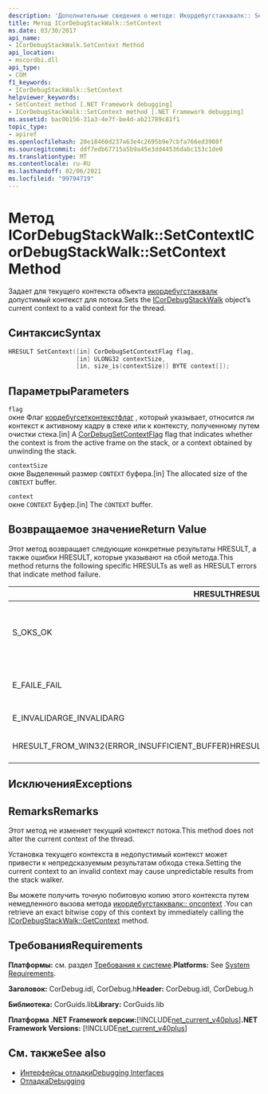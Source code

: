 ```yaml
---
description: 'Дополнительные сведения о методе: Икордебугстакквалк:: SetContext'
title: Метод ICorDebugStackWalk::SetContext
ms.date: 03/30/2017
api_name:
- ICorDebugStackWalk.SetContext Method
api_location:
- mscordbi.dll
api_type:
- COM
f1_keywords:
- ICorDebugStackWalk::SetContext
helpviewer_keywords:
- SetContext method [.NET Framework debugging]
- ICorDebugStackWalk::SetContext method [.NET Framework debugging]
ms.assetid: bac0b156-31a3-4e7f-be4d-ab21789c81f1
topic_type:
- apiref
ms.openlocfilehash: 20e18460d237a63e4c2695b9e7cbfa766ed3908f
ms.sourcegitcommit: ddf7edb67715a5b9a45e3dd44536dabc153c1de0
ms.translationtype: MT
ms.contentlocale: ru-RU
ms.lasthandoff: 02/06/2021
ms.locfileid: "99794719"
---
```

# <a name="icordebugstackwalksetcontext-method"></a><span data-ttu-id="50ee2-103">Метод ICorDebugStackWalk::SetContext</span><span class="sxs-lookup"><span data-stu-id="50ee2-103">ICorDebugStackWalk::SetContext Method</span></span>

<span data-ttu-id="50ee2-104">Задает для текущего контекста объекта [икордебугстакквалк](icordebugstackwalk-interface.md) допустимый контекст для потока.</span><span class="sxs-lookup"><span data-stu-id="50ee2-104">Sets the [ICorDebugStackWalk](icordebugstackwalk-interface.md) object’s current context to a valid context for the thread.</span></span>  
  
## <a name="syntax"></a><span data-ttu-id="50ee2-105">Синтаксис</span><span class="sxs-lookup"><span data-stu-id="50ee2-105">Syntax</span></span>  
  
```cpp  
HRESULT SetContext([in] CorDebugSetContextFlag flag,  
                   [in] ULONG32 contextSize,  
                   [in, size_is(contextSize)] BYTE context[]);  
```  
  
## <a name="parameters"></a><span data-ttu-id="50ee2-106">Параметры</span><span class="sxs-lookup"><span data-stu-id="50ee2-106">Parameters</span></span>  

 `flag`  
 <span data-ttu-id="50ee2-107">окне Флаг [кордебугсетконтекстфлаг](cordebugsetcontextflag-enumeration.md) , который указывает, относится ли контекст к активному кадру в стеке или к контексту, полученному путем очистки стека.</span><span class="sxs-lookup"><span data-stu-id="50ee2-107">[in] A [CorDebugSetContextFlag](cordebugsetcontextflag-enumeration.md) flag that indicates whether the context is from the active frame on the stack, or a context obtained by unwinding the stack.</span></span>  
  
 `contextSize`  
 <span data-ttu-id="50ee2-108">окне Выделенный размер `CONTEXT` буфера.</span><span class="sxs-lookup"><span data-stu-id="50ee2-108">[in] The allocated size of the `CONTEXT` buffer.</span></span>  
  
 `context`  
 <span data-ttu-id="50ee2-109">окне `CONTEXT` Буфер.</span><span class="sxs-lookup"><span data-stu-id="50ee2-109">[in] The `CONTEXT` buffer.</span></span>  
  
## <a name="return-value"></a><span data-ttu-id="50ee2-110">Возвращаемое значение</span><span class="sxs-lookup"><span data-stu-id="50ee2-110">Return Value</span></span>  

 <span data-ttu-id="50ee2-111">Этот метод возвращает следующие конкретные результаты HRESULT, а также ошибки HRESULT, которые указывают на сбой метода.</span><span class="sxs-lookup"><span data-stu-id="50ee2-111">This method returns the following specific HRESULTs as well as HRESULT errors that indicate method failure.</span></span>  
  
|<span data-ttu-id="50ee2-112">HRESULT</span><span class="sxs-lookup"><span data-stu-id="50ee2-112">HRESULT</span></span>|<span data-ttu-id="50ee2-113">Описание:</span><span class="sxs-lookup"><span data-stu-id="50ee2-113">Description</span></span>|  
|-------------|-----------------|  
|<span data-ttu-id="50ee2-114">S_OK</span><span class="sxs-lookup"><span data-stu-id="50ee2-114">S_OK</span></span>|<span data-ttu-id="50ee2-115">`ICorDebugStackWalk`Контекст объекта успешно установлен.</span><span class="sxs-lookup"><span data-stu-id="50ee2-115">The `ICorDebugStackWalk` object's context was successfully set.</span></span>|  
|<span data-ttu-id="50ee2-116">E_FAIL</span><span class="sxs-lookup"><span data-stu-id="50ee2-116">E_FAIL</span></span>|<span data-ttu-id="50ee2-117">`ICorDebugStackWalk`Контекст объекта не задан.</span><span class="sxs-lookup"><span data-stu-id="50ee2-117">The `ICorDebugStackWalk` object's context was not set.</span></span>|  
|<span data-ttu-id="50ee2-118">E_INVALIDARG</span><span class="sxs-lookup"><span data-stu-id="50ee2-118">E_INVALIDARG</span></span>|<span data-ttu-id="50ee2-119">Контекст имеет значение null.</span><span class="sxs-lookup"><span data-stu-id="50ee2-119">The context is null.</span></span>|  
|<span data-ttu-id="50ee2-120">HRESULT_FROM_WIN32(ERROR_INSUFFICIENT_BUFFER)</span><span class="sxs-lookup"><span data-stu-id="50ee2-120">HRESULT_FROM_WIN32(ERROR_INSUFFICIENT_BUFFER)</span></span>|<span data-ttu-id="50ee2-121">Буфер контекста слишком мал.</span><span class="sxs-lookup"><span data-stu-id="50ee2-121">The context buffer is too small.</span></span>|  
  
## <a name="exceptions"></a><span data-ttu-id="50ee2-122">Исключения</span><span class="sxs-lookup"><span data-stu-id="50ee2-122">Exceptions</span></span>  
  
## <a name="remarks"></a><span data-ttu-id="50ee2-123">Remarks</span><span class="sxs-lookup"><span data-stu-id="50ee2-123">Remarks</span></span>  

 <span data-ttu-id="50ee2-124">Этот метод не изменяет текущий контекст потока.</span><span class="sxs-lookup"><span data-stu-id="50ee2-124">This method does not alter the current context of the thread.</span></span>  
  
 <span data-ttu-id="50ee2-125">Установка текущего контекста в недопустимый контекст может привести к непредсказуемым результатам обхода стека.</span><span class="sxs-lookup"><span data-stu-id="50ee2-125">Setting the current context to an invalid context may cause unpredictable results from the stack walker.</span></span>  
  
 <span data-ttu-id="50ee2-126">Вы можете получить точную побитовую копию этого контекста путем немедленного вызова метода [икордебугстакквалк:: oncontext](icordebugstackwalk-getcontext-method.md) .</span><span class="sxs-lookup"><span data-stu-id="50ee2-126">You can retrieve an exact bitwise copy of this context by immediately calling the [ICorDebugStackWalk::GetContext](icordebugstackwalk-getcontext-method.md) method.</span></span>  
  
## <a name="requirements"></a><span data-ttu-id="50ee2-127">Требования</span><span class="sxs-lookup"><span data-stu-id="50ee2-127">Requirements</span></span>  

 <span data-ttu-id="50ee2-128">**Платформы:** см. раздел [Требования к системе](../../get-started/system-requirements.md).</span><span class="sxs-lookup"><span data-stu-id="50ee2-128">**Platforms:** See [System Requirements](../../get-started/system-requirements.md).</span></span>  
  
 <span data-ttu-id="50ee2-129">**Заголовок:** CorDebug.idl, CorDebug.h</span><span class="sxs-lookup"><span data-stu-id="50ee2-129">**Header:** CorDebug.idl, CorDebug.h</span></span>  
  
 <span data-ttu-id="50ee2-130">**Библиотека:** CorGuids.lib</span><span class="sxs-lookup"><span data-stu-id="50ee2-130">**Library:** CorGuids.lib</span></span>  
  
 <span data-ttu-id="50ee2-131">**Платформа .NET Framework версии:**[!INCLUDE[net_current_v40plus](../../../../includes/net-current-v40plus-md.md)]</span><span class="sxs-lookup"><span data-stu-id="50ee2-131">**.NET Framework Versions:** [!INCLUDE[net_current_v40plus](../../../../includes/net-current-v40plus-md.md)]</span></span>  
  
## <a name="see-also"></a><span data-ttu-id="50ee2-132">См. также</span><span class="sxs-lookup"><span data-stu-id="50ee2-132">See also</span></span>

- [<span data-ttu-id="50ee2-133">Интерфейсы отладки</span><span class="sxs-lookup"><span data-stu-id="50ee2-133">Debugging Interfaces</span></span>](debugging-interfaces.md)
- [<span data-ttu-id="50ee2-134">Отладка</span><span class="sxs-lookup"><span data-stu-id="50ee2-134">Debugging</span></span>](index.md)
